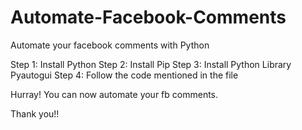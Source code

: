 # Automate-Facebook-Comments
Automate your facebook comments with Python

Step 1: Install Python
Step 2: Install Pip
Step 3: Install Python Library Pyautogui
Step 4: Follow the code mentioned in the file

Hurray!
You can now automate your fb comments.

Thank you!!
